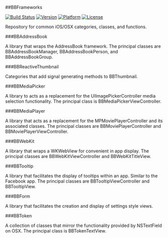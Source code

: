 ##BBFrameworks

[![Build Status](https://travis-ci.org/BionBilateral/BBFrameworks.svg)](https://travis-ci.org/BionBilateral/BBFrameworks)
 [![Version](http://img.shields.io/cocoapods/v/BBFrameworks.svg)](http://cocoapods.org/?q=BBFrameworks)
 [![Platform](http://img.shields.io/cocoapods/p/BBFrameworks.svg)]()
 [![License](http://img.shields.io/cocoapods/l/BBFrameworks.svg)](https://github.com/BionBilateral/BBFrameworks/blob/master/license.txt)

Repository for common iOS/OSX categories, classes, and functions.

###BBAddressBook

A library that wraps the AddressBook framework. The principal classes are BBAddressBookManager, BBAddressBookPerson, and BBAddressBookGroup.

###BBReactiveThumbnail

Categories that add signal generating methods to BBThumbnail.

###BBMediaPicker

A library to acts as a replacement for the UIImagePickerController media selection functionality. The principal class is BBMediaPickerViewController.

###BBMediaPlayer

A library that acts as a replacement for the MPMoviePlayerController and its associated classes. The principal classes are BBMoviePlayerController and BBMoviePlayerViewController.

###BBWebKit

A library that wraps a WKWebView for convenient in app display. The principal classes are BBWebKitViewController and BBWebKitTitleView.

###BBTooltip

A library that facilitates the display of tooltips within an app. Similar to the Facebook app. The principal classes are BBTooltipViewController and BBTooltipView.

###BBForm

A library that facilitates the creation and display of settings style views.

###BBToken

A collection of classes that mirror the functionality provided by NSTextField on OSX. The principal class is BBTokenTextView.